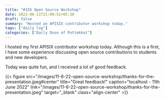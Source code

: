 ```yaml
---
title: "#155 Open Source Workshop"
date: 2022-06-11T21:09:51+05:30
draft: false
summary: "Hosted an APISIX contributor workshop today."
tags: ["daily log"]
categories: ["Daily Dose of Pottekkat"]
---
```


I hosted my first APISIX contributor workshop today. Although this is a first, I have some experience discussing open source contributions to students and new developers.

Today was quite fun, and I received a lot of good feedback.

{{< figure src="/images/11-6-22-open-source-workshop/thanks-for-the-presentation.jpeg#center" title="Great feedback!" caption="localhost - 11th June 2022" link="/images/11-6-22-open-source-workshop/thanks-for-the-presentation.jpeg" target="_blank" class="align-center" >}}
